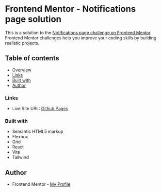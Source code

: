 # Frontend Mentor - Notifications page solution

This is a solution to the [Notifications page challenge on Frontend Mentor](https://www.frontendmentor.io/challenges/notifications-page-DqK5QAmKbC). Frontend Mentor challenges help you improve your coding skills by building realistic projects.

## Table of contents

- [Overview](#overview)
- [Links](#links)
- [Built with](#built-with)
- [Author](#author)

### Links

- Live Site URL: [Github Pages](https://pkthunder87.github.io/notifications-page/)

### Built with

- Semantic HTML5 markup
- Flexbox
- Grid
- React
- Vite
- Tailwind

## Author

- Frontend Mentor - [My Profile](https://www.frontendmentor.io/profile/Pkthunder87)
